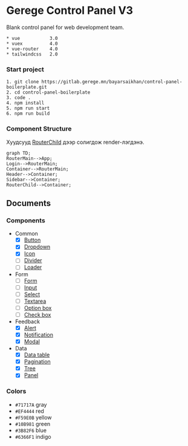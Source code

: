 # Gerege Control Panel V3

Blank control panel for web development team.

```
* vue           3.0
* vuex          4.0
* vue-router    4.0
* tailwindcss   2.0
```

### Start project

```
1. git clone https://gitlab.gerege.mn/bayarsaikhan/control-panel-boilerplate.git
2. cd control-panel-boilerplate
3. code .
4. npm install
5. npm run start
6. npm run build
```

### Component Structure

Хуудсууд [RouterChild](src/router/index.js) дээр солигдож render-лэгдэнэ.

```mermaid
graph TD;
RouterMain-->App;
Login-->RouterMain;
Container-->RouterMain;
Header-->Container;
Sidebar-->Container;
RouterChild-->Container;
```

## Documents

### Components

- Common
  - [x] [Button](documents/button.md)
  - [x] [Dropdown](documents/dropdown.md)
  - [x] [Icon](documents/icon.md)
  - [ ] [Divider]()
  - [ ] [Loader]()
- Form
  - [ ] [Form]()
  - [ ] [Input]()
  - [ ] [Select]()
  - [ ] [Textarea]()
  - [ ] [Option box]()
  - [ ] [Check box]()
- Feedback
  - [x] [Alert](documents/alert.md)
  - [x] [Notification](documents/notification.md)
  - [x] [Modal](documents/modal.md)
- Data
  - [x] [Data table](documents/datatable.md)
  - [x] [Pagination](documents/pagination.md)
  - [x] [Tree](documents/tree.md)
  - [x] [Panel](documents/panel.md)

### Colors

- `#71717A` gray
- `#EF4444` red
- `#F59E0B` yellow
- `#10B981` green
- `#3B82F6` blue
- `#6366F1` indigo
